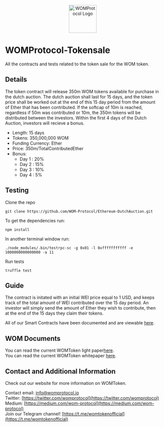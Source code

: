 <p align="center">
  <a href="https://womprotocol.io/">
    <img alt="WOMProtocol Logo" src="https://womprotocol.io/svg/WOM_LOGO.svg" width="90">
  </a>
</p>

# WOMProtocol-Tokensale

All the contracts and tests related to the token sale for the WOM token.

## Details
The token contract will release 350m WOM tokens available for purchase in the dutch auction.  The dutch auction shall last for 15 days, and the token price shall be worked out at the end of this 15 day period from the amount of Ether that has been contributed.  If the softcap of 10m is reached, regardless if 50m was contributed or 10m, the 350m tokens will be distributed between the investors.  Within the first 4 days of the Dutch Auction, investors will recieve a bonus.  

* Length: 15 days
* Tokens: 350,000,000 WOM
* Funding Currency: Ether
* Price: 350m/TotalContributedEther
* Bonus:
    * Day 1 : 20%
    * Day 2 : 15%
    * Day 3 : 10%
    * Day 4 : 5%

## Testing
Clone the repo
```
git clone https://github.com/WOM-Protocol/Ethereum-DutchAuction.git
```

To get the dependencies run:
```
npm install
```

In another terminal window run:
```
./node_modules/.bin/testrpc-sc -g 0x01 -l 0xfffffffffff -e 1000000000000000 -a 11  
```

Run tests
```
truffle test
```

## Guide
The contract is initated with an initial WEI price equal to 1 USD, and keeps track of the total amount of WEI contributed over the 15 day period.  An investor will simply send the amount of Ether they wish to contribute, then at the end of the 15 days they claim their tokens.

All of our Smart Contracts have been documented and are viewable [here](https://connorblockchain.gitbook.io/wom-dutchauction/).


## WOM Documents
You can read the current WOMToken light paper[here](https://womprotocol.io/pdf/wom-lightpaper.pdf).     
You can read the current WOMToken whitepaper [here](https://womprotocol.io/pdf/wom-whitepaper.pdf).  

## Contact and Additional Information
Check out our website for more information on WOMToken.  

Contact email: [info@womprotocol.io](info@womprotocol.io)  
Twitter: [https://twitter.com/womprotocol](https://twitter.com/womprotocol)  
Medium: [https://medium.com/wom-protocol](https://medium.com/wom-protocol)  
Join our Telegram channel! [https://t.me/womtokenofficial](https://t.me/womtokenofficial)  
